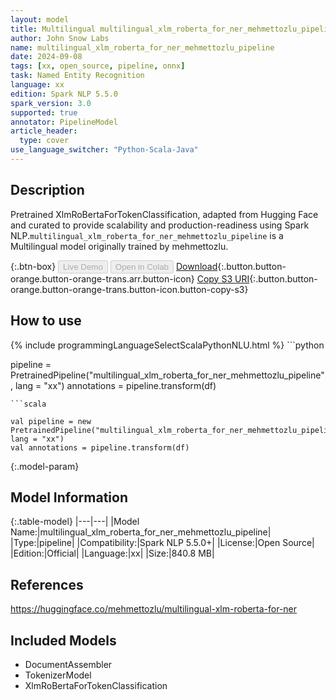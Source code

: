 ```yaml
---
layout: model
title: Multilingual multilingual_xlm_roberta_for_ner_mehmettozlu_pipeline pipeline XlmRoBertaForTokenClassification from mehmettozlu
author: John Snow Labs
name: multilingual_xlm_roberta_for_ner_mehmettozlu_pipeline
date: 2024-09-08
tags: [xx, open_source, pipeline, onnx]
task: Named Entity Recognition
language: xx
edition: Spark NLP 5.5.0
spark_version: 3.0
supported: true
annotator: PipelineModel
article_header:
  type: cover
use_language_switcher: "Python-Scala-Java"
---
```


## Description

Pretrained XlmRoBertaForTokenClassification, adapted from Hugging Face and curated to provide scalability and production-readiness using Spark NLP.`multilingual_xlm_roberta_for_ner_mehmettozlu_pipeline` is a Multilingual model originally trained by mehmettozlu.

{:.btn-box}
<button class="button button-orange" disabled>Live Demo</button>
<button class="button button-orange" disabled>Open in Colab</button>
[Download](https://s3.amazonaws.com/auxdata.johnsnowlabs.com/public/models/multilingual_xlm_roberta_for_ner_mehmettozlu_pipeline_xx_5.5.0_3.0_1725784663136.zip){:.button.button-orange.button-orange-trans.arr.button-icon}
[Copy S3 URI](s3://auxdata.johnsnowlabs.com/public/models/multilingual_xlm_roberta_for_ner_mehmettozlu_pipeline_xx_5.5.0_3.0_1725784663136.zip){:.button.button-orange.button-orange-trans.button-icon.button-copy-s3}

## How to use



<div class="tabs-box" markdown="1">
{% include programmingLanguageSelectScalaPythonNLU.html %}
```python

pipeline = PretrainedPipeline("multilingual_xlm_roberta_for_ner_mehmettozlu_pipeline", lang = "xx")
annotations =  pipeline.transform(df)   

```
```scala

val pipeline = new PretrainedPipeline("multilingual_xlm_roberta_for_ner_mehmettozlu_pipeline", lang = "xx")
val annotations = pipeline.transform(df)

```
</div>

{:.model-param}
## Model Information

{:.table-model}
|---|---|
|Model Name:|multilingual_xlm_roberta_for_ner_mehmettozlu_pipeline|
|Type:|pipeline|
|Compatibility:|Spark NLP 5.5.0+|
|License:|Open Source|
|Edition:|Official|
|Language:|xx|
|Size:|840.8 MB|

## References

https://huggingface.co/mehmettozlu/multilingual-xlm-roberta-for-ner

## Included Models

- DocumentAssembler
- TokenizerModel
- XlmRoBertaForTokenClassification